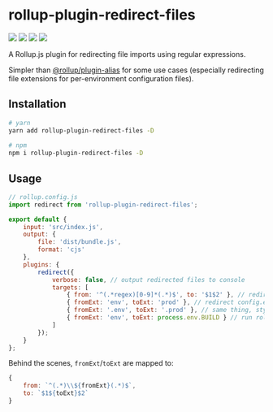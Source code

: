 # rollup-plugin-redirect-files

<p>
    <a href="https://dev.azure.com/Chimerical/rollup-plugin-redirect-files/_build/latest?definitionId=9&branchName=master" alt="Azure DevOps build">
        <img src="https://img.shields.io/azure-devops/build/Chimerical/rollup-plugin-redirect-files/9/master?logo=azure-pipelines" /></a>
    <a href="https://dev.azure.com/Chimerical/rollup-plugin-redirect-files/_build/results?buildId=216&view=ms.vss-test-web.build-test-results-tab" alt="Azure DevOps tests">
        <img src="https://img.shields.io/azure-devops/tests/Chimerical/rollup-plugin-redirect-files/9/master?logo=azure-pipelines" /></a>
    <a href="https://dev.azure.com/Chimerical/rollup-plugin-redirect-files/_build/results?buildId=216&view=codecoverage-tab" alt="Azure DevOps coverage">
        <img src="https://img.shields.io/azure-devops/coverage/Chimerical/rollup-plugin-redirect-files/9/master?logo=azure-pipelines" /></a>
    <a href="https://david-dm.org/blake-mealey/rollup-plugin-redirect-files?type=dev" alt="David">
        <img src="https://img.shields.io/david/dev/blake-mealey/rollup-plugin-redirect-files" /></a>
</p>

A Rollup.js plugin for redirecting file imports using regular expressions.

Simpler than [@rollup/plugin-alias](https://github.com/rollup/plugins/tree/master/packages/alias) for some use cases (especially redirecting file extensions for per-environment configuration files).

## Installation


```sh
# yarn
yarn add rollup-plugin-redirect-files -D
 
# npm
npm i rollup-plugin-redirect-files -D
```

## Usage

```js
// rollup.config.js
import redirect from 'rollup-plugin-redirect-files';

export default {
    input: 'src/index.js',
    output: {
        file: 'dist/bundle.js',
        format: 'cjs'
    },
    plugins: {
        redirect({
            verbose: false, // output redirected files to console
            targets: [
                { from: '^(.*regex)[0-9]*(.*)$', to: '$1$2' }, // redirect a.regex23.b → a.regex.b
                { fromExt: 'env', toExt: 'prod' }, // redirect config.env.js → config.prod.js
                { fromExt: '.env', toExt: '.prod' }, // same thing, style choice,
                { fromExt: 'env', toExt: process.env.BUILD } // run rollup with `--environment BUILD:prod`
            ]
        });
    }
};
```

Behind the scenes, `fromExt`/`toExt` are mapped to:

```js
{
    from: `^(.*)\\${fromExt}(.*)$`,
    to: `$1${toExt}$2`
}
```
